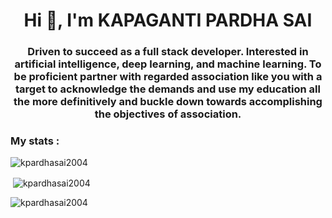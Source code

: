 <h1 align="center">Hi 👋, I'm KAPAGANTI PARDHA SAI</h1>
<h3 align="center">Driven to succeed as a full stack developer.
Interested in artificial intelligence, deep learning, and machine learning.
To be proficient partner with regarded association like you with a target to acknowledge the demands and use my education all the more definitively and buckle down towards accomplishing the objectives of association.
</h3>

<h3 align="left">My stats :</h3>
<p align="left">
</p>

<img align="left" src="https://github-readme-stats.vercel.app/api/top-langs?username=kpardhasai2004&show_icons=true&locale=en&layout=compact" alt="kpardhasai2004" />
<br>
<p>&nbsp;<img align="center" src="https://github-readme-stats.vercel.app/api?username=kpardhasai2004&show_icons=true&locale=en" alt="kpardhasai2004" /></p>

<img align="center" src="https://github-readme-streak-stats.herokuapp.com/?user=kpardhasai2004&" alt="kpardhasai2004" />
